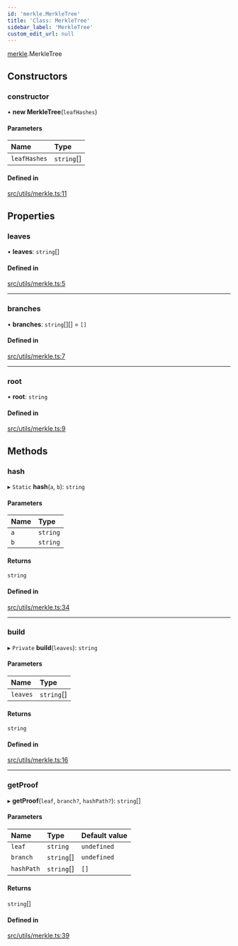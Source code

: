 ```yaml
---
id: 'merkle.MerkleTree'
title: 'Class: MerkleTree'
sidebar_label: 'MerkleTree'
custom_edit_url: null
---
```


[merkle](../namespaces/merkle.md).MerkleTree

## Constructors

### constructor

• **new MerkleTree**(`leafHashes`)

#### Parameters

| Name         | Type       |
| :----------- | :--------- |
| `leafHashes` | `string`[] |

#### Defined in

[src/utils/merkle.ts:11](https://github.com/0xs34n/starknet.js/blob/develop/src/utils/merkle.ts#L11)

## Properties

### leaves

• **leaves**: `string`[]

#### Defined in

[src/utils/merkle.ts:5](https://github.com/0xs34n/starknet.js/blob/develop/src/utils/merkle.ts#L5)

---

### branches

• **branches**: `string`[][] = `[]`

#### Defined in

[src/utils/merkle.ts:7](https://github.com/0xs34n/starknet.js/blob/develop/src/utils/merkle.ts#L7)

---

### root

• **root**: `string`

#### Defined in

[src/utils/merkle.ts:9](https://github.com/0xs34n/starknet.js/blob/develop/src/utils/merkle.ts#L9)

## Methods

### hash

▸ `Static` **hash**(`a`, `b`): `string`

#### Parameters

| Name | Type     |
| :--- | :------- |
| `a`  | `string` |
| `b`  | `string` |

#### Returns

`string`

#### Defined in

[src/utils/merkle.ts:34](https://github.com/0xs34n/starknet.js/blob/develop/src/utils/merkle.ts#L34)

---

### build

▸ `Private` **build**(`leaves`): `string`

#### Parameters

| Name     | Type       |
| :------- | :--------- |
| `leaves` | `string`[] |

#### Returns

`string`

#### Defined in

[src/utils/merkle.ts:16](https://github.com/0xs34n/starknet.js/blob/develop/src/utils/merkle.ts#L16)

---

### getProof

▸ **getProof**(`leaf`, `branch?`, `hashPath?`): `string`[]

#### Parameters

| Name       | Type       | Default value |
| :--------- | :--------- | :------------ |
| `leaf`     | `string`   | `undefined`   |
| `branch`   | `string`[] | `undefined`   |
| `hashPath` | `string`[] | `[]`          |

#### Returns

`string`[]

#### Defined in

[src/utils/merkle.ts:39](https://github.com/0xs34n/starknet.js/blob/develop/src/utils/merkle.ts#L39)
